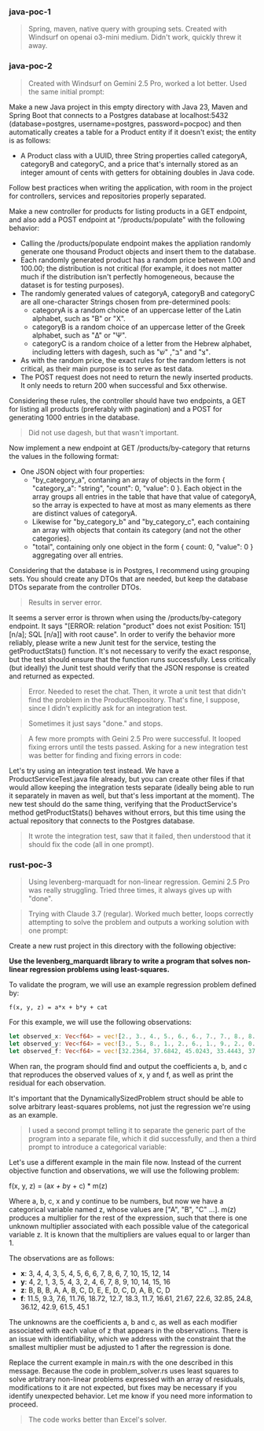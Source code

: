 ### java-poc-1

> Spring, maven, native query with grouping sets.
> Created with Windsurf on openai o3-mini medium. Didn't work, quickly threw it away.

### java-poc-2

> Created with Windsurf on Gemini 2.5 Pro, worked a lot better. Used the same initial prompt:

Make a new Java project in this empty directory with Java 23, Maven and Spring Boot that connects to a Postgres database at localhost:5432 (database=postgres, username=postgres, password=pocpoc) and then automatically creates a table for a Product entity if it doesn't exist; the entity is as follows:

- A Product class with a UUID, three String properties called categoryA, categoryB and categoryC, and a price that's internally stored as an integer amount of cents with getters for obtaining doubles in Java code.

Follow best practices when writing the application, with room in the project for controllers, services and repositories properly separated.

Make a new controller for products for listing products in a GET endpoint, and also add a POST endpoint at "/products/populate" with the following behavior:

- Calling the /products/populate endpoint makes the appliation randomly generate one thousand Product objects and insert them to the database.
- Each randomly generated product has a random price between 1.00 and 100.00; the distribution is not critical (for example, it does not matter much if the distribution isn't perfectly homogeneous, because the dataset is for testing purposes).
- The randomly generated values of categoryA, categoryB and categoryC are all one-character Strings chosen from pre-determined pools:
  - categoryA is a random choice of an uppercase letter of the Latin alphabet, such as "B" or "X".
  - categoryB is a random choice of an uppercase letter of the Greek alphabet, such as "Δ" or "Ψ".
  - categoryC is a random choice of a letter from the Hebrew alphabet, including letters with dagesh, such as "בּ", "שׁ" and "צ".
- As with the random price, the exact rules for the random letters is not critical, as their main purpose is to serve as test data.
- The POST request does not need to return the newly inserted products. It only needs to return 200 when successful and 5xx otherwise.

Considering these rules, the controller should have two endpoints, a GET for listing all products (preferably with pagination) and a POST for generating 1000 entries in the database.

> Did not use dagesh, but that wasn't important.

Now implement a new endpoint at GET /products/by-category that returns the values in the following format:

- One JSON object with four properties:
  - "by_category_a", contaning an array of objects in the form { "category_a": "string", "count": 0, "value": 0 }. Each object in the array groups all entries in the table that have that value of categoryA, so the array is expected to have at most as many elements as there are distinct values of categoryA.
  - Likewise for "by_category_b" and "by_category_c", each containing an array with objects that contain its category (and not the other categories).
  - "total", containing only one object in the form { count: 0, "value": 0 } aggregating over all entries.

Considering that the database is in Postgres, I recommend using grouping sets. You should create any DTOs that are needed, but keep the database DTOs separate from the controller DTOs.

> Results in server error.

It seems a server error is thrown when using the /products/by-category endpoint. It says "[ERROR: relation "product" does not exist
Position: 151] [n/a]; SQL [n/a]] with root cause".
In order to verify the behavior more reliably, please write a new Junit test for the service, testing the getProductStats() function. It's not necessary to verify the exact response, but the test should ensure that the function runs successfully. Less critically (but ideally) the Junit test should verify that the JSON response is created and returned as expected.

> Error. Needed to reset the chat.
> Then, it wrote a unit test that didn't find the problem in the ProductRepository. That's fine, I suppose, since I didn't explicitly ask for an integration test.

> Sometimes it just says "done." and stops.

> A few more prompts with Geini 2.5 Pro were successful. It looped fixing errors until the tests passed. Asking for a new integration test was better for finding and fixing errors in code:

Let's try using an integration test instead. We have a ProductServiceTest.java file already, but you can create other files if that would allow keeping the integration tests separate (ideally being able to run it separately in maven as well, but that's less important at the moment). The new test should do the same thing, verifying that the ProductService's method getProductStats() behaves without errors, but this time using the actual repository that connects to the Postgres database.

> It wrote the integration test, saw that it failed, then understood that it should fix the code (all in one prompt).

### rust-poc-3

> Using levenberg-marquadt for non-linear regression.
> Gemini 2.5 Pro was really struggling. Tried three times, it always gives up with "done".

> Trying with Claude 3.7 (regular). Worked much better, loops correctly attempting to solve the problem and outputs a working solution with one prompt:

Create a new rust project in this directory with the following objective:

**Use the levenberg_marquardt library to write a program that solves non-linear regression problems using least-squares.**

To validate the program, we will use an example regression problem defined by:

`f(x, y, z) = a*x + b*y + cat`

For this example, we will use the following observations:

```rust
let observed_x: Vec<f64> = vec![2., 3., 4., 5., 6., 6., 7., 7., 8., 8., 9., 9.];
let observed_y: Vec<f64> = vec![3., 5., 8., 1., 2., 6., 1., 9., 2., 0., 2., 16.];
let observed_f: Vec<f64> = vec![32.2364, 37.6842, 45.0243, 33.4443, 37.0006, 44.5683, 36.7723, 51.9083, 40.3283, 36.5443,41.9923, 68.4803,];
```

When ran, the program should find and output the coefficients a, b, and c that reproduces the observed values of x, y and f, as well as print the residual for each observation.

It's important that the DynamicallySizedProblem struct should be able to solve arbitrary least-squares problems, not just the regression we're using as an example.

> I used a second prompt telling it to separate the generic part of the program into a separate file, which it did successfully, and then a third prompt to introduce a categorical variable:

Let's use a different example in the main file now. Instead of the current objective function and observations, we will use the following problem:

f(x, y, z) = (a*x + b*y + c) \* m(z)

Where a, b, c, x and y continue to be numbers, but now we have a categorical variable named z, whose values are ["A", "B", "C" ...]. m(z) produces a multiplier for the rest of the expression, such that there is one unknown multiplier associated with each possible value of the categorical variable z. It is known that the multipliers are values equal to or larger than 1.

The observations are as follows:

- **x**: 3, 4, 4, 3, 5, 4, 5, 6, 6, 7, 8, 6, 7, 10, 15, 12, 14
- **y**: 4, 2, 1, 3, 5, 4, 3, 2, 4, 6, 7, 8, 9, 10, 14, 15, 16
- **z**: B, B, B, A, A, B, C, D, E, E, D, C, D, A, B, C, D
- **f**: 11.5, 9.3, 7.6, 11.76, 18.72, 12.7, 18.3, 11.7, 16.61, 21.67, 22.6, 32.85, 24.8, 36.12, 42.9, 61.5, 45.1

The unknowns are the coefficients a, b and c, as well as each modifier associated with each value of z that appears in the observations. There is an issue with identifiability, which we address with the constraint that the smallest multiplier must be adjusted to 1 after the regression is done.

Replace the current example in main.rs with the one described in this message. Because the code in problem_solver.rs uses least squares to solve arbitrary non-linear problems expressed with an array of residuals, modifications to it are not expected, but fixes may be necessary if you identify unexpected behavior. Let me know if you need more information to proceed.

> The code works better than Excel's solver.
